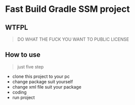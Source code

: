 # Fast Build Gradle SSM project


## WTFPL
> DO WHAT THE FUCK YOU WANT TO PUBLIC LICENSE

## How to use
> just five step

- clone this project to your pc
- change package suit yourself
- change xml file suit your package
- coding
- run project


